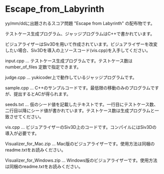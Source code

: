 # Escape_from_Labyrinth

yy/mm/ddに出題されるスコア問題 "Escape from Labyrinth" の配布物です。

テストケース生成プログラム、ジャッジプログラムはC++で書かれています。

ビジュアライザーはSiv3Dを用いて作成されています。ビジュアライザーを改変したい場合、Siv3Dを導入の上ソースコード(vis.cpp)を入手してください。

input.cpp ... テストケース生成プログラムです。テストケース数は number_of_files 定数で指定できます。

judge.cpp ... yukicoder上で動作しているジャッジプログラムです。

sample.cpp ... C++のサンプルコードです。最低限の移動のみのプログラムですが、提出するとACが得られます。

seeds.txt ... 仮のシード値を記載したテキストです。一行目にテストケース数、二行目以降にシード値が書かれています。テストケース数は生成プログラムと一致させてください。

vis.cpp ... ビジュアライザーのSiv3D上のコードです。コンパイルにはSiv3Dの導入が必要です。

Visualizer_for_Mac.zip ... Mac版のビジュアライザーです。使用方法は同梱のreadme.txtをお読みください。

Visualizer_for_Windows.zip ... Windows版のビジュアライザーです。使用方法は同梱のreadme.txtをお読みください。
